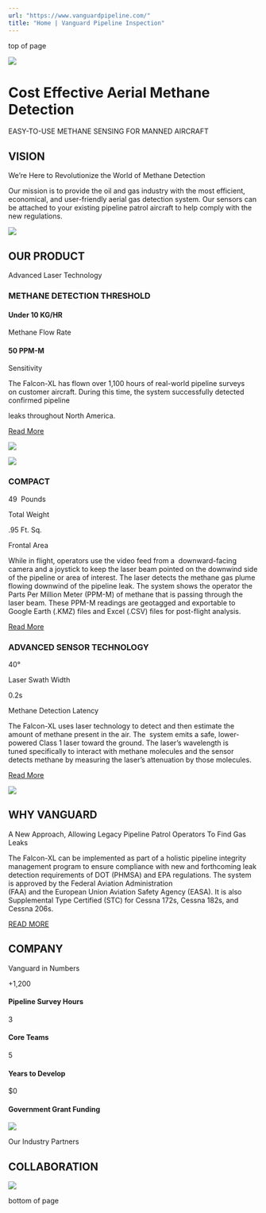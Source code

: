 ```yaml
---
url: "https://www.vanguardpipeline.com/"
title: "Home | Vanguard Pipeline Inspection"
---
```


top of page

![](https://static.wixstatic.com/media/6856b9_acb6ebd735714796b88ee1f2c40d1bddf000.jpg/v1/fill/w_1919,h_958,al_c,q_85,usm_0.33_1.00_0.00,enc_avif,quality_auto/6856b9_acb6ebd735714796b88ee1f2c40d1bddf000.jpg)

# Cost Effective Aerial Methane Detection

EASY-TO-USE METHANE SENSING FOR MANNED AIRCRAFT

## VISION

We’re Here to Revolutionize the World of Methane Detection

Our mission is to provide the oil and gas industry with the most efficient, economical, and user-friendly aerial gas detection system. Our sensors can be attached to your existing pipeline patrol aircraft to help comply with the new regulations.

![](https://static.wixstatic.com/media/113d25_1cd01299c02548a1a43ce9a1032e81fb~mv2.jpg/v1/fill/w_960,h_660,al_c,q_85,usm_0.66_1.00_0.01,enc_avif,quality_auto/FalconXL-angled.jpg)

## OUR PRODUCT

Advanced Laser Technology

### METHANE DETECTION THRESHOLD

#### Under 10 KG/HR

Methane Flow Rate

#### 50 PPM-M

Sensitivity

The Falcon-XL has flown over 1,100 hours of real-world pipeline surveys on customer aircraft. During this time, the system successfully detected confirmed pipeline

leaks throughout North America.

[Read More](https://www.vanguardpipeline.com/)

![](https://static.wixstatic.com/media/c2eaa3_596f48f5e51543359d9c2d620c152506~mv2.png/v1/fill/w_49,h_39,al_c,q_85,usm_0.66_1.00_0.01,blur_2,enc_avif,quality_auto/Lighter_Version_(less_weight)_v7_2023-May-16_11-37-33PM-000_CustomizedView2419036347_png_a.png)

![](https://static.wixstatic.com/media/113d25_2ff07227e7854ad68fe88a965e53d016~mv2.png/v1/crop/x_4,y_30,w_2216,h_1634/fill/w_49,h_36,al_c,q_85,usm_0.66_1.00_0.01,blur_2,enc_avif,quality_auto/IMG_0735.png)

### COMPACT

49  Pounds

Total Weight

.95 Ft. Sq.

Frontal Area

While in flight, operators use the video feed from a  downward-facing camera and a joystick to keep the laser beam pointed on the downwind side of the pipeline or area of interest. The laser detects the methane gas plume flowing downwind of the pipeline leak. The system shows the operator the Parts Per Million Meter (PPM-M) of methane that is passing through the laser beam. These PPM-M readings are geotagged and exportable to Google Earth (.KMZ) files and Excel (.CSV) files for post-flight analysis.

[Read More](https://www.vanguardpipeline.com/)

### ADVANCED SENSOR TECHNOLOGY

40°

Laser Swath Width

0.2s

Methane Detection Latency

The Falcon-XL uses laser technology to detect and then estimate the amount of methane present in the air. The  system emits a safe, lower-powered Class 1 laser toward the ground. The laser’s wavelength is tuned specifically to interact with methane molecules and the sensor detects methane by measuring the laser’s attenuation by those molecules.

[Read More](https://www.vanguardpipeline.com/)

![](https://static.wixstatic.com/media/c2eaa3_7e15745f7459481594e5327d90984986~mv2.png/v1/fill/w_125,h_125,al_c,q_85,usm_0.66_1.00_0.01,blur_2,enc_avif,quality_auto/Firefly_0a5ac270-32f8-4cec-86ff-53bdfabec9da-removebg-preview.png)

## WHY VANGUARD

A New Approach, Allowing Legacy Pipeline Patrol Operators To Find Gas Leaks

The Falcon-XL can be implemented as part of a holistic pipeline integrity management program to ensure compliance with new and forthcoming leak detection requirements of DOT (PHMSA) and EPA regulations. The system is approved by the Federal Aviation Administration (FAA) and the European Union Aviation Safety Agency (EASA). It is also Supplemental Type Certified (STC) for Cessna 172s, Cessna 182s, and Cessna 206s.

[READ MORE](https://www.vanguardpipeline.com/)

## COMPANY

Vanguard in Numbers

+1,200

#### Pipeline Survey Hours

3

#### Core Teams

5

#### Years to Develop

$0

#### Government Grant Funding

![](https://static.wixstatic.com/media/113d25_e7b70d762ba542a49afd5cc29c7e83c3f000.jpg/v1/fill/w_113,h_90,al_c,q_80,usm_0.66_1.00_0.01,blur_3,enc_avif,quality_auto/113d25_e7b70d762ba542a49afd5cc29c7e83c3f000.jpg)

Our Industry Partners

## COLLABORATION

![](https://static.wixstatic.com/media/8e1452_98740009d8684f5fa772804827a18da8~mv2.png/v1/fit/w_960,h_541,q_90,enc_avif,quality_auto/8e1452_98740009d8684f5fa772804827a18da8~mv2.png)

bottom of page